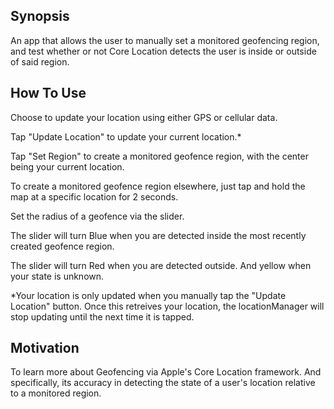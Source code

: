 ## Synopsis

An app that allows the user to manually set a monitored geofencing region, and test whether or not Core Location detects the user is inside or outside of said region.

## How To Use

Choose to update your location using either GPS or cellular data.

Tap "Update Location" to update your current location.*

Tap "Set Region" to create a monitored geofence region, with the center being your current location.

To create a monitored geofence region elsewhere, just tap and hold the map at a specific location for 2 seconds.

Set the radius of a geofence via the slider.

The slider will turn Blue when you are detected inside the most recently created geofence region.

The slider will turn Red when you are detected outside. And yellow when your state is unknown.

*Your location is only updated when you manually tap the "Update Location" button. Once this retreives your location, the locationManager will stop updating until the next time it is tapped.

## Motivation

To learn more about Geofencing via Apple's Core Location framework. And specifically, its accuracy in detecting the state of a user's location relative to a monitored region.
